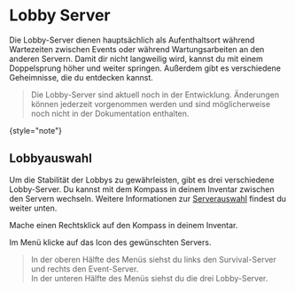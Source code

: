 # Lobby Server

Die Lobby-Server dienen hauptsächlich als Aufenthaltsort während Wartezeiten zwischen Events oder während
Wartungsarbeiten an den anderen Servern. Damit dir nicht langweilig wird, kannst du mit einem Doppelsprung höher und
weiter springen. Außerdem gibt es verschiedene Geheimnisse, die du entdecken kannst.

> Die Lobby-Server sind aktuell noch in der Entwicklung. Änderungen können jederzeit vorgenommen werden und sind
> möglicherweise noch nicht in der Dokumentation enthalten.
>
{style="note"}

## Lobbyauswahl

Um die Stabilität der Lobbys zu gewährleisten, gibt es drei verschiedene Lobby-Server. Du kannst mit dem Kompass in
deinem Inventar zwischen den Servern wechseln. Weitere Informationen zur [Serverauswahl](#select-server) findest du
weiter unten.

<procedure title="Serverauswahl" id="select-server">
<step>

Mache einen
<shortcut>Rechtsklick</shortcut> 
auf den Kompass in deinem Inventar.

</step>
<step>

Im Menü klicke auf das Icon des gewünschten Servers.

> In der oberen Hälfte des Menüs siehst du links den Survival-Server und rechts den Event-Server.\
> In der unteren Hälfte des Menüs siehst du die drei Lobby-Server.

</step>

</procedure>